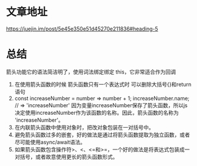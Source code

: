 # 文章地址
https://juejin.im/post/5e45e350e51d45270e211836#heading-5

# 总结
箭头功能它的语法简洁明了，使用词法绑定绑定 this，它非常适合作为回调

1. 在使用箭头函数的时候 箭头函数只有一个表达式时 可以删除大括号{}和return语句
2. const increaseNumber = number => number + 1;
    increaseNumber.name; // => 'increaseNumber'
因为变量increaseNumber保存了箭头函数，所以js决定使用increaseNumber作为该函数的名称。因此，箭头函数的名称为 'increaseNumber'。
3. 在内联箭头函数中使用对象时，把改对象包装在一对括号中。
4. 避免箭头函数过多的嵌套，好的做法是通过将箭头函数提取为独立函数，或者尽可能使用async/await语法。
5. 如果箭头函数包含操作符>、<、<=和>=，一个好的做法是将表达式包装成一对括号，或者故意使用更长的箭头函数形式。
